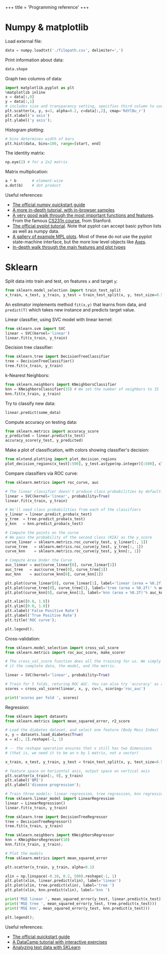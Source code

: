 +++
title = 'Programming reference'
+++
# Numpy & matplotlib
Load external file:
```python
data = numpy.loadtxt('./filepath.csv', delimiter=',')
```

Print information about data:

```python
data.shape
```

Graph two columns of data:

```python
import matplotlib.pyplot as plt
%matplotlib inline
x = data[:,0]
y = data[:,1]
# includes size and transparency setting, specifies third column to use for color
plt.scatter(x, y, s=3, alpha=0.2, c=data[:,2], cmap='RdYlBu_r')
plt.xlabel('x axis')
plt.ylabel('y axis');
```

Histogram plotting:

```python
# bins determines width of bars
plt.hist(data, bins=100, range=[start, end]
```

The identity matrix:

```python
np.eye(2) # for a 2x2 matrix
```

Matrix multiplication:

```python
a * b       # element-wise
a.dot(b)    # dot product
```

Useful references:
* [The official numpy quickstart guide](https://docs.scipy.org/doc/numpy-dev/user/quickstart.html)
* [A more in-depth tutorial, with in-browser samples](https://www.datacamp.com/community/tutorials/python-numpy-tutorial)
* [A very good walk through the most important functions and features](http://cs231n.github.io/python-numpy-tutorial/). From the famous [CS231n course](http://cs231n.github.io/), from Stanford.
* [The official pyplot tutorial](https://matplotlib.org/users/pyplot_tutorial.html). Note that pyplot can accept basic python lists as well as numpy data.
* [A gallery of example MPL plots](https://matplotlib.org/gallery.html). Most of these do not use the pyplot state-machine interface, but the more low level objects like [Axes](https://matplotlib.org/api/axes_api.html).
* [In-depth walk through the main features and plot types](http://www.scipy-lectures.org/intro/matplotlib/matplotlib.html)


# Sklearn
Split data into train and test, on features `x` and target `y`:

```python
from sklearn.model_selection import train_test_split
x_train, x_test, y_train, y_test = train_test_split(x, y, test_size=0.5)
```

An estimator implements method `fit(x,y)` that learns from data, and `predict(T)` which takes new instance and predicts target value.

Linear classifier, using SVC model with linear kernel:

```python
from sklearn.svm import SVC
linear = SVC(kernel='linear')
linear.fit(x_train, y_train)
```

Decision tree classifier:

```python
from sklearn.tree import DecisionTreeClassifier
tree = DecisionTreeClassifier()
tree.fit(x_train, y_train)
```

k-Nearest Neighbors:

```python
from sklearn.neighbors import KNeighborsClassifier
knn = KNeighborsClassifier(15) # We set the number of neighbors to 15
knn.fit(x_train, y_train)
```

Try to classify new data:

```python
linear.predict(some_data)
```

Compute accuracy on testing data:

```python
from sklearn.metrics import accuracy_score
y_predicted = linear.predict(x_test)
accuracy_score(y_test, y_predicted)
```

Make a plot of classification, with colors showing classifier's decision:

```python
from mlxtend.plotting import plot_decision_regions
plot_decision_regions(x_test[:500], y_test.astype(np.integer)[:500], clf=linear, res=0.1);
```

Compare classifiers via ROC curve:


```python
from sklearn.metrics import roc_curve, auc

# The linear classifier doesn't produce class probabilities by default. We'll retrain it for probabilities.
linear = SVC(kernel='linear', probability=True)
linear.fit(x_train, y_train)

# We'll need class probabilities from each of the classifiers
y_linear = linear.predict_proba(x_test)
y_tree  = tree.predict_proba(x_test)
y_knn   = knn.predict_proba(x_test)

# Compute the points on the curve
# We pass the probability of the second class (KIA) as the y_score
curve_linear = sklearn.metrics.roc_curve(y_test, y_linear[:, 1])
curve_tree   = sklearn.metrics.roc_curve(y_test, y_tree[:, 1])
curve_knn    = sklearn.metrics.roc_curve(y_test, y_knn[:, 1])

# Compute Area Under the Curve
auc_linear = auc(curve_linear[0], curve_linear[1])
auc_tree   = auc(curve_tree[0], curve_tree[1])
auc_knn    = auc(curve_knn[0], curve_knn[1])

plt.plot(curve_linear[0], curve_linear[1], label='linear (area = %0.2f)' % auc_linear)
plt.plot(curve_tree[0], curve_tree[1], label='tree (area = %0.2f)' % auc_tree)
plt.plot(curve_knn[0], curve_knn[1], label='knn (area = %0.2f)'% auc_knn)

plt.xlim([0.0, 1.0])
plt.ylim([0.0, 1.0])
plt.xlabel('False Positive Rate')
plt.ylabel('True Positive Rate')
plt.title('ROC curve');

plt.legend();
```

Cross-validation:


```python
from sklearn.model_selection import cross_val_score
from sklearn.metrics import roc_auc_score, make_scorer

# The cross_val_score function does all the training for us. We simply pass
# it the complete data, the model, and the metric.

linear = SVC(kernel='linear', probability=True)

# Train for 5 folds, returing ROC AUC. You can also try 'accuracy' as a scorer
scores = cross_val_score(linear, x, y, cv=3, scoring='roc_auc')

print('scores per fold ', scores)
```

Regression:

```python
from sklearn import datasets
from sklearn.metrics import mean_squared_error, r2_score

# Load the diabetes dataset, and select one feature (Body Mass Index)
x, y = datasets.load_diabetes(True)
x = x[:, 2].reshape(-1, 1)

# -- the reshape operation ensures that x still has two dimensions
# (that is, we need it to be an n by 1 matrix, not a vector)

x_train, x_test, y_train, y_test = train_test_split(x, y, test_size=0.5)

# feature space on horizontal axis, output space on vertical axis
plt.scatter(x_train[:, 0], y_train)
plt.xlabel('BMI')
plt.ylabel('disease progression');

# Train three models: linear regression, tree regression, knn regression
from sklearn.linear_model import LinearRegression
linear = LinearRegression()
linear.fit(x_train, y_train)

from sklearn.tree import DecisionTreeRegressor
tree = DecisionTreeRegressor()
tree.fit(x_train, y_train)

from sklearn.neighbors import KNeighborsRegressor
knn = KNeighborsRegressor(10)
knn.fit(x_train, y_train);

# Plot the models
from sklearn.metrics import mean_squared_error

plt.scatter(x_train, y_train, alpha=0.1)

xlin = np.linspace(-0.10, 0.2, 500).reshape(-1, 1)
plt.plot(xlin, linear.predict(xlin), label='linear')
plt.plot(xlin, tree.predict(xlin), label='tree ')
plt.plot(xlin, knn.predict(xlin), label='knn ')

print('MSE linear ', mean_squared_error(y_test, linear.predict(x_test)))
print('MSE tree ', mean_squared_error(y_test, tree.predict(x_test)))
print('MSE knn', mean_squared_error(y_test, knn.predict(x_test)))

plt.legend();
```

Useful references:
* [The official quickstart guide](http://scikit-learn.org/stable/tutorial/basic/tutorial.html)
* [A DataCamp tutorial with interactive exercises](https://www.datacamp.com/community/tutorials/machine-learning-python)
* [Analyzing text data with SKLearn](http://scikit-learn.org/stable/tutorial/text_analytics/working_with_text_data.html)
